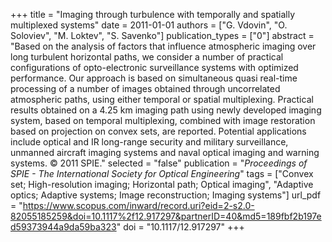 +++
title = "Imaging through turbulence with temporally and spatially multiplexed systems"
date = 2011-01-01
authors = ["G. Vdovin", "O. Soloviev", "M. Loktev", "S. Savenko"]
publication_types = ["0"]
abstract = "Based on the analysis of factors that influence atmospheric imaging over long turbulent horizontal paths, we consider a number of practical configurations of opto-electronic surveillance systems with optimized performance. Our approach is based on simultaneous quasi real-time processing of a number of images obtained through uncorrelated atmospheric paths, using either temporal or spatial multiplexing. Practical results obtained on a 4.25 km imaging path using newly developed imaging system, based on temporal multiplexing, combined with image restoration based on projection on convex sets, are reported. Potential applications include optical and IR long-range security and military surveillance, unmanned aircraft imaging systems and naval optical imaging and warning systems. © 2011 SPIE."
selected = "false"
publication = "*Proceedings of SPIE - The International Society for Optical Engineering*"
tags = ["Convex set; High-resolution imaging; Horizontal path; Optical imaging", "Adaptive optics; Adaptive systems; Image reconstruction; Imaging systems"]
url_pdf = "https://www.scopus.com/inward/record.uri?eid=2-s2.0-82055185259&doi=10.1117%2f12.917297&partnerID=40&md5=189fbf2b197ed59373944a9da59ba323"
doi = "10.1117/12.917297"
+++

